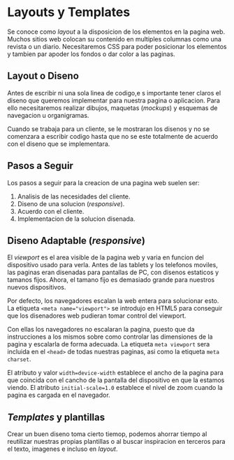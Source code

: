 # Layouts y Templates 

Se conoce como *layout* a la disposicion de los elementos en la pagina web. Muchos sitios web colocan su contenido en multiples columnas como una revista o un diario. Necesitaremos CSS para poder posicionar los elementos y tambien par apoder los fondos o dar color a las paginas. 

## Layout o Diseno 

Antes de escribir ni una sola linea de codigo,e s importante tener claros el diseno que queremos implementar para nuestra pagina o aplicacion. Para ello necesitaremos realizar dibujos, maquetas (*mockups*) y esquemas de navegacion u organigramas. 

Cuando se trabaja para un cliente, se le mostraran los disenos y no se comenzara a escribir codigo hasta que no se este totalmente de acuerdo con el diseno que se implementara. 

## Pasos a Seguir 

Los pasos a seguir para la creacion de una pagina web suelen ser: 

1. Analisis de las necesidades del cliente. 
2. Diseno de una solucion (*responsive*).
3. Acuerdo con el cliente. 
4. Implementacion de la solucion disenada. 

## Diseno Adaptable (*responsive*)

El *viewport* es el area visible de la pagina web y varia en funcion del dispositivo usado para verla. Antes de las tablets y los telefonos moviles, las paginas eran disenadas para pantallas de PC, con disenos estaticos y tamanos fijos. Ahora, el tamano fijo es demasiado grande para nuestros nuevos dispositivos. 

Por defecto, los navegadores escalan la web entera para solucionar esto. La etiqueta `<meta name="viewport">` se introdujo en HTML5 para conseguir que los disenadores web pudieran tomar control del viewport. 

Con ellas los navegadores no escalaran la pagina, puesto que da instrucciones a los mismos sobre como controlar las dimensiones de la pagina y escalarla de forma adecuada. La etiqueta `meta viewport` sera incluida en el `<head>` de todas nuestras paginas, asi como la etiqueta `meta charset`.

El atributo y valor `width=device-width` establece el ancho de la pagina para que coincida con el cancho de la pantalla del dispositivo en que la estamos viendo. El atributo `initial-scale=1.0` establece el nivel de zoom cuando la pagina es cargada en el navegador. 

## *Templates* y plantillas

Crear un buen diseno toma cierto tiemop, podemos ahorrar tiempo al reutilizar nuestras propias plantillas o al buscar inspiracion en terceros para el texto, imagenes e incluso en *layout*.